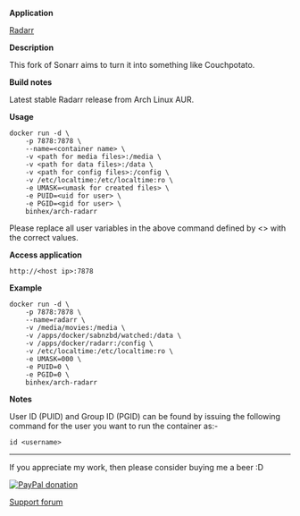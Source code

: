 **Application**

[Radarr](https://github.com/Radarr/Radarr)

**Description**

This fork of Sonarr aims to turn it into something like Couchpotato.

**Build notes**

Latest stable Radarr release from Arch Linux AUR.

**Usage**
```
docker run -d \
    -p 7878:7878 \
    --name=<container name> \
    -v <path for media files>:/media \
    -v <path for data files>:/data \
    -v <path for config files>:/config \
    -v /etc/localtime:/etc/localtime:ro \
    -e UMASK=<umask for created files> \
    -e PUID=<uid for user> \
    -e PGID=<gid for user> \
    binhex/arch-radarr
```

Please replace all user variables in the above command defined by <> with the correct values.

**Access application**

`http://<host ip>:7878`

**Example**
```
docker run -d \
    -p 7878:7878 \
    --name=radarr \
    -v /media/movies:/media \
    -v /apps/docker/sabnzbd/watched:/data \
    -v /apps/docker/radarr:/config \
    -v /etc/localtime:/etc/localtime:ro \
    -e UMASK=000 \
    -e PUID=0 \
    -e PGID=0 \
    binhex/arch-radarr
```

**Notes**

User ID (PUID) and Group ID (PGID) can be found by issuing the following command for the user you want to run the container as:-

```
id <username>
```
___
If you appreciate my work, then please consider buying me a beer  :D

[![PayPal donation](https://www.paypal.com/en_US/i/btn/btn_donate_SM.gif)](https://www.paypal.com/cgi-bin/webscr?cmd=_s-xclick&hosted_button_id=MM5E27UX6AUU4)

[Support forum](http://lime-technology.com/forum/index.php?topic=55549.0)